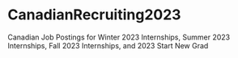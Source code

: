 # CanadianRecruiting2023
Canadian Job Postings for Winter 2023 Internships, Summer 2023 Internships, Fall 2023 Internships, and 2023 Start New Grad
